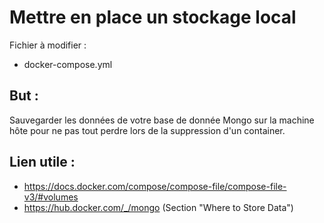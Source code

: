 # Mettre en place un stockage local

Fichier à modifier :
- docker-compose.yml

## But :
Sauvegarder les données de votre base de donnée Mongo sur la machine hôte pour ne pas tout perdre lors de la suppression d'un container.

## Lien utile :
- https://docs.docker.com/compose/compose-file/compose-file-v3/#volumes
- https://hub.docker.com/_/mongo (Section "Where to Store Data")